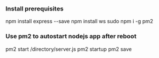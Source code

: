 ### Install prerequisites
npm install express --save
npm install ws
sudo npm i -g pm2 

### Use pm2 to autostart nodejs app after reboot
pm2 start /directory/server.js
pm2 startup
pm2 save
